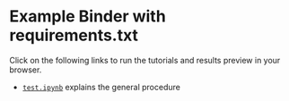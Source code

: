 # Example Binder with requirements.txt

Click on the following links to run the tutorials and results preview in your browser.
* [`test.ipynb`](http://mybinder.org/repo/rschmaelzle/nb/test.ipynb) explains the general procedure 